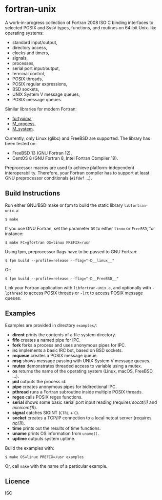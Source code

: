 # fortran-unix
A work-in-progress collection of Fortran 2008 ISO C binding interfaces to
selected POSIX and SysV types, functions, and routines on 64-bit Unix-like
operating systems:

* standard input/output,
* directory access,
* clocks and timers,
* signals,
* processes,
* serial port input/output,
* terminal control,
* POSIX threads,
* POSIX regular expressions,
* BSD sockets,
* UNIX System V message queues,
* POSIX message queues.

Similar libraries for modern Fortran:

* [fortyxima](https://bitbucket.org/aradi/fortyxima/),
* [M_process](https://github.com/urbanjost/M_process),
* [M_system](https://github.com/urbanjost/M_system).

Currently, only Linux (glibc) and FreeBSD are supported. The library has been
tested on:

* FreeBSD 13 (GNU Fortran 12),
* CentOS 8 (GNU Fortran 8, Intel Fortran Compiler 19).

Preprocessor macros are used to achieve platform-independent interoperability.
Therefore, your Fortran compiler has to support at least GNU preprocessor
conditionals (`#ifdef` …).

## Build Instructions
Run either GNU/BSD make or fpm to build the static library `libfortran-unix.a`:

```
$ make
```

If you use GNU Fortran, set the parameter `OS` to either `linux` or `FreeBSD`,
for instance:

```
$ make FC=gfortran OS=linux PREFIX=/usr
```

Using fpm, preprocessor flags have to be passed to GNU Fortran:

```
$ fpm build --profile=release --flag="-D__linux__"
```

Or:

```
$ fpm build --profile=release --flag="-D__FreeBSD__"
```

Link your Fortran application with `libfortran-unix.a`, and optionally with
`-lpthread` to access POSIX threads or `-lrt` to access POSIX message queues.

## Examples
Examples are provided in directory `examples/`:

* **dirent** prints the contents of a file system directory.
* **fifo** creates a named pipe for IPC.
* **fork** forks a process and uses anonymous pipes for IPC.
* **irc** implements a basic IRC bot, based on BSD sockets.
* **mqueue** creates a POSIX message queue.
* **msg** shows message passing with UNIX System V message queues.
* **mutex** demonstrates threaded access to variable using a mutex.
* **os** returns the name of the operating system (Linux, macOS, FreeBSD, ...).
* **pid** outputs the process id.
* **pipe** creates anonymous pipes for bidirectional IPC.
* **pthread** runs a Fortran subroutine inside multiple POSIX threads.
* **regex** calls POSIX regex functions.
* **serial** shows some basic serial port input reading (requires *socat(1)* and *minicom(1)*).
* **signal** catches SIGINT (`CTRL` + `C`).
* **socket** creates a TCP/IP connection to a local netcat server (requires *nc(1)*).
* **time** prints out the results of time functions.
* **uname** prints OS information from `uname()`.
* **uptime** outputs system uptime.

Build the examples with:

```
$ make OS=linux PREFIX=/usr examples
```

Or, call `make` with the name of a particular example.

## Licence
ISC
